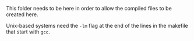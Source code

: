 This folder needs to be here in order to allow the compiled files to be created here.

Unix-based systems need the `-lm` flag at the end of the lines in the makefile that start with `gcc`.
